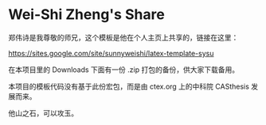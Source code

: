 # Wei-Shi Zheng's Share #

郑伟诗是我尊敬的师兄，这个模板是他在个人主页上共享的，链接在这里：

https://sites.google.com/site/sunnyweishi/latex-template-sysu

在本项目里的 Downloads 下面有一份 .zip 打包的备份，供大家下载备用。

本项目的模板代码没有基于此份宏包，而是由 ctex.org 上的中科院 CASthesis 发展而来。

他山之石，可以攻玉。